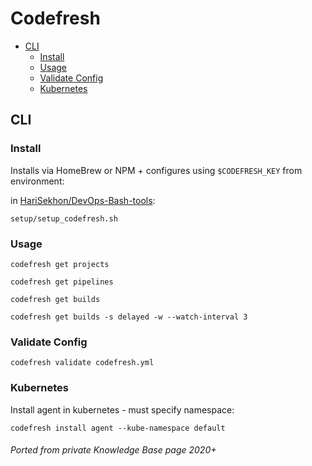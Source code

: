 # Codefresh

<!-- INDEX_START -->
- [CLI](#cli)
  - [Install](#install)
  - [Usage](#usage)
  - [Validate Config](#validate-config)
  - [Kubernetes](#kubernetes)
<!-- INDEX_END -->

## CLI

### Install

Installs via HomeBrew or NPM + configures using `$CODEFRESH_KEY` from environment:

in [HariSekhon/DevOps-Bash-tools](devops-bash-tools.md):

```shell
setup/setup_codefresh.sh
```

### Usage

```shell
codefresh get projects
```

```shell
codefresh get pipelines
```

```shell
codefresh get builds
```

```shell
codefresh get builds -s delayed -w --watch-interval 3
```

### Validate Config

```shell
codefresh validate codefresh.yml
```

### Kubernetes

Install agent in kubernetes - must specify namespace:

```shell
codefresh install agent --kube-namespace default
```

###### Ported from private Knowledge Base page 2020+
